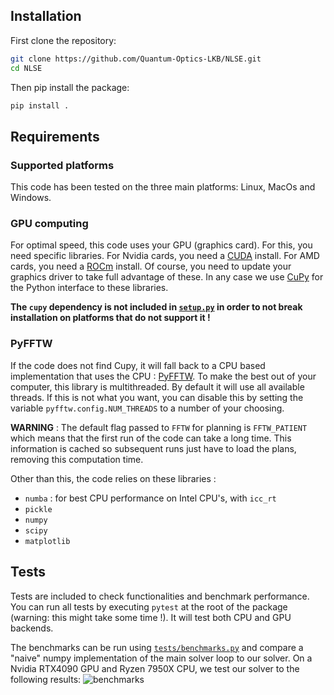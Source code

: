 ## Installation

First clone the repository:

```bash
git clone https://github.com/Quantum-Optics-LKB/NLSE.git
cd NLSE
```

Then pip install the package:

```bash
pip install .
```


## Requirements

### Supported platforms

This code has been tested on the three main platforms: Linux, MacOs and Windows.

### GPU computing

For optimal speed, this code uses your GPU (graphics card). For this, you need specific libraries. For Nvidia cards, you need a [CUDA](https://developer.nvidia.com/cuda-toolkit) install. For AMD cards, you need a [ROCm](https://rocmdocs.amd.com/en/latest/) install. Of course, you need to update your graphics driver to take full advantage of these. In any case we use [CuPy](https://cupy.dev) for the Python interface to these libraries.

**The `cupy` dependency is not included in [`setup.py`](https://github.com/Quantum-Optics-LKB/NLSE/tree/main/setup.py) in order to not break installation on platforms that do not support it !**

### PyFFTW

If the code does not find Cupy, it will fall back to a CPU based implementation that uses the CPU : [PyFFTW](https://pyfftw.readthedocs.io/en/latest/). To make the best out of your computer, this library is multithreaded. By default it will use all available threads. If this is not what you want, you can disable this by setting the variable `pyfftw.config.NUM_THREADS` to a number of your choosing.

**WARNING** : The default flag passed to `FFTW` for planning is `FFTW_PATIENT` which means that the first run of the code can take a long time. This information is cached so subsequent runs just have to load the plans, removing this computation time.

Other than this, the code relies on these libraries :

- `numba` : for best CPU performance on Intel CPU's, with `icc_rt`
- `pickle`
- `numpy`
- `scipy`
- `matplotlib`

## Tests

Tests are included to check functionalities and benchmark performance.
You can run all tests by executing `pytest` at the root of the package (warning: this might take some time !).
It will test both CPU and GPU backends.

The benchmarks can be run using [`tests/benchmarks.py`](https://github.com/Quantum-Optics-LKB/NLSE/tree/main/tests/benchmarks.py) and compare a "naive" numpy implementation of the main solver loop to our solver.
On a Nvidia RTX4090 GPU and Ryzen 7950X CPU, we test our solver to the following results:
![benchmarks](https://github.com/Quantum-Optics-LKB/NLSE/tree/main/img/benchmarks.png)

